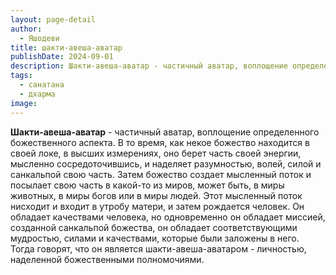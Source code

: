 ```yaml
---
layout: page-detail
author:
  - Яшодеви
title: шакти-авеша-аватар
publishDate: 2024-09-01
description: Шакти-авеша-аватар - частичный аватар, воплощение определенного божественного аспекта. В то время, как некое божество находится в своей локе, в высших измерениях, оно берет часть своей энергии, мысленно сосредоточившись, и наделяет разумностью, волей, силой и санкальпой свою часть. Затем божество создает мысленный поток и посылает свою часть в какой-то из миров, может быть, в миры животных, в миры богов или в миры людей. Этот мысленный поток нисходит и входит в утробу матери, и затем рождается человек. Он обладает качествами человека, но одновременно он обладает миссией, созданной санкальпой божества, он обладает соответствующими мудростью, силами и качествами, которые были заложены в него. Тогда говорят, что он является шакти-авеша-аватаром - личностью, наделенной божественными полномочиями.
tags:
  - санатана
  - дхарма
image:
---
```

**Шакти-авеша-аватар** - частичный аватар, воплощение определенного божественного аспекта. В то время, как некое божество находится в своей локе, в высших измерениях, оно берет часть своей энергии, мысленно сосредоточившись, и наделяет разумностью, волей, силой и санкальпой свою часть. Затем божество создает мысленный поток и посылает свою часть в какой-то из миров, может быть, в миры животных, в миры богов или в миры людей. Этот мысленный поток нисходит и входит в утробу матери, и затем рождается человек. Он обладает качествами человека, но одновременно он обладает миссией, созданной санкальпой божества, он обладает соответствующими мудростью, силами и качествами, которые были заложены в него. Тогда говорят, что он является шакти-авеша-аватаром - личностью, наделенной божественными полномочиями.

